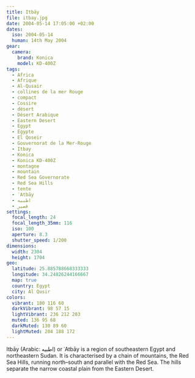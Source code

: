 ```yaml
---
title: Itbāy
file: itbay.jpg
date: 2004-05-14 17:05:00 +02:00
dates:
  iso: 2004-05-14
  human: 14th May 2004
gear:
  camera:
    brand: Konica
    model: KD-400Z
tags:
  - Africa
  - Afrique
  - Al-Qusair
  - collines de la mer Rouge
  - compact
  - Cossire
  - désert
  - Désert Arabique
  - Eastern Desert
  - Egypt
  - Égypte
  - El Qoseir
  - Gouvernorat de la Mer-Rouge
  - Itbay
  - Konica
  - Konica KD-400Z
  - montagne
  - mountain
  - Red Sea Governorate
  - Red Sea Hills
  - tente
  - ʿAtbāy
  - اطبيه
  - قصير‎
settings:
  focal_length: 24
  focal_length_35mm: 116
  iso: 100
  aperture: 8.3
  shutter_speed: 1/200
dimensions:
  width: 2304
  height: 1704
geo:
  latitude: 25.885788668333333
  longitude: 34.24826244166667
  map: true
  country: Egypt
  city: Al Qusir
colors:
  vibrant: 180 116 60
  darkVibrant: 98 57 15
  lightVibrant: 236 212 203
  muted: 136 95 68
  darkMuted: 130 89 60
  lightMuted: 204 188 172
---
```


Itbāy (Arabic: اطبيه‎) or ʿAtbāy is a region of southeastern Egypt and northeastern Sudan. It is characterised by a chain of mountains, the Red Sea Hills, running north–south and parallel with the Red Sea. The hills separate the narrow coastal plain from the Eastern Desert.
